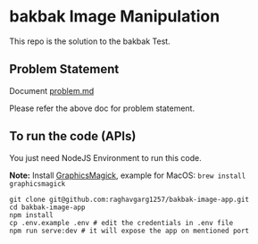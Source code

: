 # bakbak Image Manipulation

This repo is the solution to the bakbak Test.

## Problem Statement
Document [problem.md](https://github.com/raghavgarg1257/bakbak-image-app/blob/master/problem.md)

Please refer the above doc for problem statement.

## To run the code (APIs)
You just need NodeJS Environment to run this code.

**Note:** Install [GraphicsMagick](http://www.graphicsmagick.org/), example for MacOS: `brew install graphicsmagick`

```
git clone git@github.com:raghavgarg1257/bakbak-image-app.git
cd bakbak-image-app
npm install
cp .env.example .env # edit the credentials in .env file
npm run serve:dev # it will expose the app on mentioned port
```
